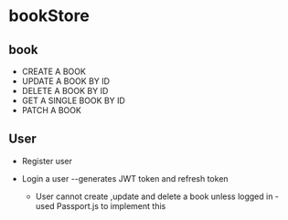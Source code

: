 # bookStore

## book
- CREATE A BOOK
- UPDATE A BOOK BY ID
- DELETE A BOOK BY ID
- GET A SINGLE BOOK BY ID
- PATCH A BOOK

## User
 - Register user
 - Login a user --generates JWT token and refresh token

   - User cannot create ,update and delete  a book unless logged in - used Passport.js to implement this 
 
 
